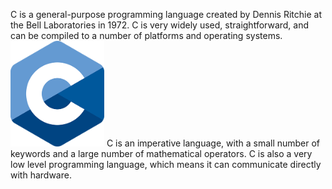 C is a general-purpose programming language created by Dennis Ritchie at the Bell Laboratories in 1972. C is very widely used, straightforward, and can be compiled to a number of platforms and operating systems. <img src="C_Logo.png" width="150" align=""> C is an imperative language, with a small number of keywords and a large number of mathematical operators. C is also a very low level programming language, which means it can communicate directly with hardware.

